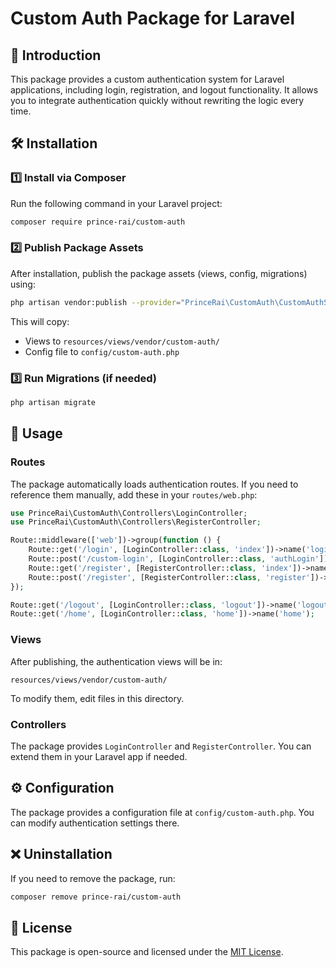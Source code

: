 # Custom Auth Package for Laravel

## 📌 Introduction

This package provides a custom authentication system for Laravel applications, including login, registration, and logout functionality. It allows you to integrate authentication quickly without rewriting the logic every time.

## 🛠️ Installation

### 1️⃣ **Install via Composer**

Run the following command in your Laravel project:

```sh
composer require prince-rai/custom-auth
```

### 2️⃣ **Publish Package Assets**

After installation, publish the package assets (views, config, migrations) using:

```sh
php artisan vendor:publish --provider="PrinceRai\CustomAuth\CustomAuthServiceProvider"
```

This will copy:

- Views to `resources/views/vendor/custom-auth/`
- Config file to `config/custom-auth.php`

### 3️⃣ **Run Migrations** (if needed)

```sh
php artisan migrate
```

## 🚀 Usage

### **Routes**

The package automatically loads authentication routes. If you need to reference them manually, add these in your `routes/web.php`:

```php
use PrinceRai\CustomAuth\Controllers\LoginController;
use PrinceRai\CustomAuth\Controllers\RegisterController;

Route::middleware(['web'])->group(function () {
    Route::get('/login', [LoginController::class, 'index'])->name('login');
    Route::post('/custom-login', [LoginController::class, 'authLogin'])->name('custom.login');
    Route::get('/register', [RegisterController::class, 'index'])->name('register');
    Route::post('/register', [RegisterController::class, 'register'])->name('custom.register');
});

Route::get('/logout', [LoginController::class, 'logout'])->name('logout');
Route::get('/home', [LoginController::class, 'home'])->name('home');
```

### **Views**

After publishing, the authentication views will be in:

```
resources/views/vendor/custom-auth/
```

To modify them, edit files in this directory.

### **Controllers**

The package provides `LoginController` and `RegisterController`. You can extend them in your Laravel app if needed.

## ⚙️ Configuration

The package provides a configuration file at `config/custom-auth.php`. You can modify authentication settings there.

## ❌ Uninstallation

If you need to remove the package, run:

```sh
composer remove prince-rai/custom-auth
```

## 📜 License

This package is open-source and licensed under the [MIT License](LICENSE).

